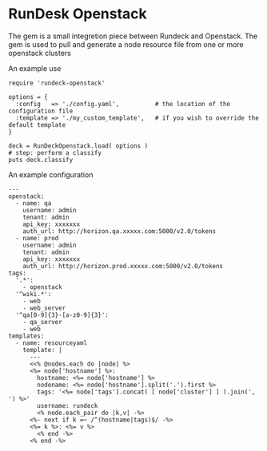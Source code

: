 RunDesk Openstack
=================

The gem is a small integretion piece between Rundeck and Openstack. The gem is used to pull and generate a node resource file from one or more openstack clusters

An example use

    require 'rundeck-openstack'
    
    options = {
      :config   => './config.yaml',          # the location of the configuration file
      :template => './my_custom_template',   # if you wish to override the default template
    }
    
    deck = RunDeckOpenstack.load( options )
    # step: perform a classify
    puts deck.classify
    

An example configuration

    ---
    openstack:
      - name: qa
        username: admin
        tenant: admin
        api_key: xxxxxxx
        auth_url: http://horizon.qa.xxxxx.com:5000/v2.0/tokens 
      - name: prod
        username: admin
        tenant: admin
        api_key: xxxxxxx
        auth_url: http://horizon.prod.xxxxx.com:5000/v2.0/tokens 
    tags:
      '.*':
        - openstack
      '^wiki.*': 
        - web 
        - web_server
      '^qa[0-9]{3}-[a-z0-9]{3}':
        - qa_server
        - web
    templates:
      - name: resourceyaml
        template: |
          ---
          <<% @nodes.each do |node| %>
          <%= node['hostname'] %>:
            hostname: <%= node['hostname'] %>
            nodename: <%= node['hostname'].split('.').first %> 
            tags: '<%= node['tags'].concat( [ node['cluster'] ] ).join(', ') %>'
            username: rundeck 
            <% node.each_pair do |k,v| -%>
          <%- next if k =~ /^(hostname|tags)$/ -%>
          <%= k %>: <%= v %>
            <% end -%>
          <% end -%>

